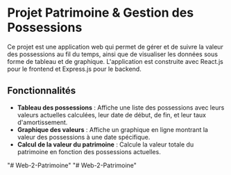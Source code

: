 # Projet Patrimoine & Gestion des Possessions

Ce projet est une application web qui permet de gérer et de suivre la valeur des possessions au fil du temps, ainsi que de visualiser les données sous forme de tableau et de graphique. L'application est construite avec React.js pour le frontend et Express.js pour le backend.

## Fonctionnalités

- **Tableau des possessions** : Affiche une liste des possessions avec leurs valeurs actuelles calculées, leur date de début, de fin, et leur taux d'amortissement.
- **Graphique des valeurs** : Affiche un graphique en ligne montrant la valeur des possessions à une date spécifique.
- **Calcul de la valeur du patrimoine** : Calcule la valeur totale du patrimoine en fonction des possessions actuelles.

"# Web-2-Patrimoine" 
"# Web-2-Patrimoine" 

